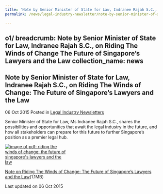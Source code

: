 ```yaml
---
title: 'Note by Senior Minister of State for Law, Indranee Rajah S.C., on Riding The Winds of Change The Future of Singapore’s Lawyers and the Law'
permalink: /news/legal-industry-newsletter/note-by-senior-minister-of-state-for-law--indranee-rajah-s-c

---
```

o1/
breadcrumb: Note by Senior Minister of State for Law, Indranee Rajah S.C., on Riding The Winds of Change The Future of Singapore’s Lawyers and the Law
collection_name: news
---

<style>
  .image {width: 200px;}
  .image img {max-width: 100%;}
</style>

Note by Senior Minister of State for Law, Indranee Rajah S.C., on Riding The Winds of Change: The Future of Singapore’s Lawyers and the Law
---

06 Oct 2015 Posted in [Legal Industry Newsletters](/news/legal-industry-newsletters/)

Senior Minister of State for Law, Ms Indranee Rajah S.C., shares the possibilities and opportunities that await the legal industry in the future, and how all stakeholders can prepare for this future to further Singapore’s position as a premier legal hub.

<div class="image">
  <a href="/files/NoteonLegalFutures.pdf/"><img src="/images/1444120239904.jpg/" alt="image of pdf: riding the winds of change: the future of singapore's lawyers and the law"></a>
</div>

<a href="/files/NoteonLegalFutures.pdf/">Note on Riding The Winds of Change: The Future of Singapore’s Lawyers and the Law</a>(1.1MB)

<p class="right-side-updated">Last updated on 06 Oct 2015</p>
